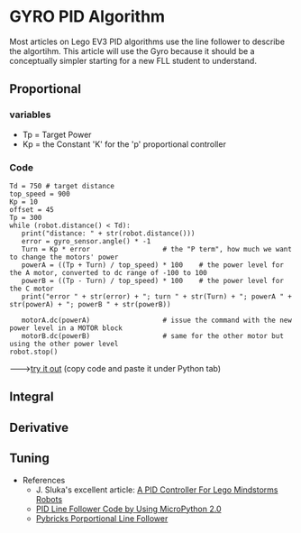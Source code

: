 # GYRO PID Algorithm

Most articles on Lego EV3 PID algorithms use the line follower to describe the algortihm.  This article will use the Gyro because it should be a conceptually simpler starting for a new FLL student to understand.

## Proportional

### variables
* Tp = Target Power
* Kp = the Constant 'K' for the 'p' proportional controller

### Code

```  
Td = 750 # target distance
top_speed = 900
Kp = 10    
offset = 45
Tp = 300
while (robot.distance() < Td):
   print("distance: " + str(robot.distance())) 
   error = gyro_sensor.angle() * -1     
   Turn = Kp * error                  # the "P term", how much we want to change the motors' power
   powerA = ((Tp + Turn) / top_speed) * 100    # the power level for the A motor, converted to dc range of -100 to 100
   powerB = ((Tp - Turn) / top_speed) * 100    # the power level for the C motor
   print("error " + str(error) + "; turn " + str(Turn) + "; powerA " + str(powerA) + "; powerB " + str(powerB))   

   motorA.dc(powerA)                  # issue the command with the new power level in a MOTOR block
   motorB.dc(powerB)                  # same for the other motor but using the other power level
robot.stop()
```  
--->[try it out](https://fll-pigeons.github.io/gamechangers/simulator/public/)  (copy code and paste it under Python tab)



## Integral

## Derivative

## Tuning









* References
  * J. Sluka's excellent article: [A PID Controller For Lego Mindstorms Robots](http://www.inpharmix.com/jps/PID_Controller_For_Lego_Mindstorms_Robots.html)
  * [PID Line Follower Code by Using MicroPython 2.0](https://thecodingfun.com/2020/06/16/lego-mindstorms-ev3-pid-line-follower-code-by-using-micropython-2-0/)
  * [Pybricks Porportional Line Follower](https://pybricks.github.io/ev3-micropython/examples/robot_educator_line.html)
